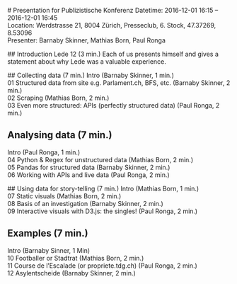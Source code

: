 # Presentation for Publizistische Konferenz
Datetime: 2016-12-01 16:15 – 2016-12-01 16:45 <br />
Location: Werdstrasse 21, 8004 Zürich, Presseclub, 6. Stock, 47.37269, 8.53096 <br />
Presenter: Barnaby Skinner, Mathias Born, Paul Ronga <br />

## Introduction Lede 12 (3 min.)
Each of us presents himself and gives a statement about why Lede was a valuable experience. <br />

## Collecting data (7 min.)
Intro (Barnaby Skinner, 1 min.)<br />
01 Structured data from site e.g. Parlament.ch, BFS, etc. (Barnaby Skinner, 2 min.)<br />
02 Scraping (Mathias Born, 2 min.)<br />
03 Even more structured: APIs (perfectly structured data) (Paul Ronga, 2 min.)

## Analysing data (7 min.)
Intro (Paul Ronga, 1 min.)<br />
04 Python & Regex for unstructured data (Mathias Born, 2 min.)<br />
05 Pandas for structured data (Barnaby Skinner, 2 min.)<br />
06 Working with APIs and live data (Paul Ronga, 2 min.)

## Using data for story-telling (7 min.)
Intro (Mathias Born, 1 min.)<br />
07 Static visuals (Mathias Born, 2 min.)<br />
08 Basis of an investigation (Barnaby Skinner, 2 min.)<br />
09 Interactive visuals with D3.js: the singles! (Paul Ronga, 2 min.)

## Examples (7 min.)
Intro (Barnaby Sinner, 1 Min)<br />
10 Footballer or Stadtrat (Mathias Born, 2 min.)<br />
11 Course de l’Escalade (or propriete.tdg.ch) (Paul Ronga, 2 min.)<br />
12 Asylentscheide (Barnaby Skinner, 2 min.)
